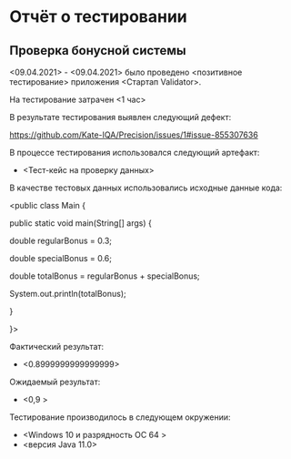 # Отчёт о тестировании <Precision>

## Проверка бонусной системы

<09.04.2021> - <09.04.2021> было проведено <позитивное тестирование> приложения <Стартап Validator>.

На тестирование затрачен <1 час>

В результате тестирования выявлен следующий дефект:

<https://github.com/Kate-IQA/Precision/issues/1#issue-855307636>


В процессе тестирования использовался следующий артефакт:
* <Тест-кейс на проверку данных>



В качестве тестовых данных использовались исходные данные кода:

 <public class Main {

  public static void main(String[] args) {

  double regularBonus = 0.3;

  double specialBonus = 0.6;

  double totalBonus = regularBonus + specialBonus;

  System.out.println(totalBonus);

  }

  }>

Фактический результат:
* <0.8999999999999999>

Ожидаемый результат:
* <0,9 >

Тестирование производилось в следующем окружении:
* <Windows 10 и разрядность ОС 64 >
* <версия Java 11.0>
